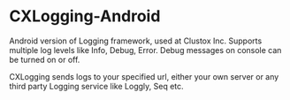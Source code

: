# CXLogging-Android

Android version of Logging framework, used at Clustox Inc.
Supports multiple log levels like Info, Debug, Error. Debug messages on console can be turned on or off.

CXLogging sends logs to your specified url, either your own server or any third party Logging service like Loggly, Seq etc.
